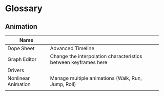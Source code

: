 # Glossary

## Animation

| Name  |  |
|---|---|
|Dope Sheet|Advanced Timeline|
|Graph Editor|Change the interpolation characteristics between keyframes here|
|Drivers||
|Nonlinear Animation|Manage multiple animations (Walk, Run, Jump, Roll)|
|||
